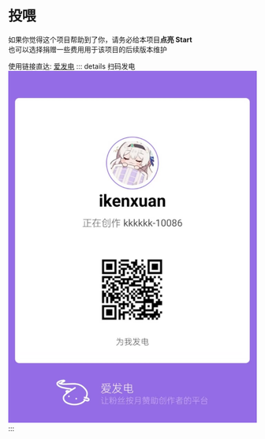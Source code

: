 # 投喂

如果你觉得这个项目帮助到了你，请务必给本项目**点亮 Start**<br>
也可以选择捐赠一些费用用于该项目的后续版本维护

使用链接直达: [爱发电](https://afdian.com/a/ikenxuan)
::: details 扫码发电
![afdian](../../public/other/afdian.jpg)
:::
